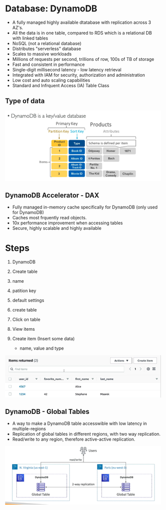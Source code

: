 # Database: DynamoDB

- A fully managed highly available dtatabase with replication across 3 AZ's.
- All the data is in one table, compared to RDS which is a relational DB with linked tables
- NoSQL (not a relational database)
- Distributes "serverless" database
- Scales to massive workloads
- Millions of requests per second, trillions of row, 100s of TB of storage
- Fast and consistent in performance
- Single-digit millisecond latency - low latency retrieval
- Integrated with IAM for security, authorization and administration
- Low cost and auto scaling capabilities
- Standard and Infrquent Access (IA) Table Class

## Type of data

![](../Images/dy.png)

## DynamoDB Accelerator - DAX

- Fully managed in-memory cache specifically for DynamoDB (only used for DynamoDB)
- Caches most frquently read objects.
- 10x performance improvement when accessing tables
- Secure, highly scalable and highly available

# Steps

1. DynamoDB
2. Create table
3. name
4. patition key
5. default settings
6. create table

1. Click on table
2. View items
3. Create item (Insert some data)
   - name, value and type

![](../Images/dyn.png)

## DynamoDB - Global Tables

- A way to make a DynamoDB table accesswible with low latency in multiple-regions
- Replication of global tables in different regions, with two way replication.
- Read/write to any region, therefore active-active replication.

![](../Images/glo.png)

